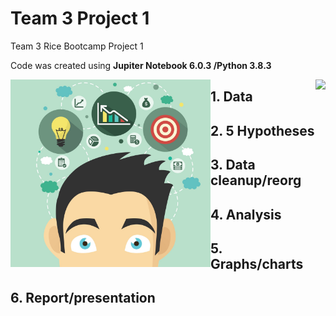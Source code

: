 # Team 3 Project 1
Team 3 Rice Bootcamp Project 1 

Code was created using **Jupiter Notebook 6.0.3 /Python 3.8.3**

<img src="Images/team.gif" align="right" height="300"/>
<img src="Images/creative.jpg" align="left" height="300"/>

## 1. Data

## 2. 5 Hypotheses

## 3. Data cleanup/reorg

## 4. Analysis

## 5. Graphs/charts

## 6. Report/presentation